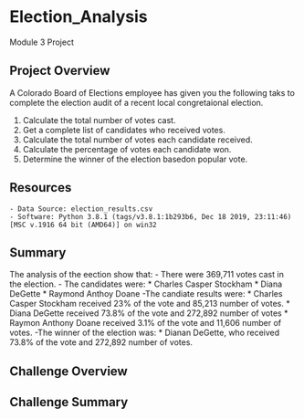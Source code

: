 # Election_Analysis
Module 3 Project

## Project Overview
 A Colorado Board of Elections employee has given you the following taks to complete the election audit of a recent local congretaional election.

1. Calculate the total number of votes cast.
2. Get a complete list of candidates who received votes.
3. Calculate the total number of votes each candidate received.
4. Calculate the percentage of votes each candidate won.
5. Determine the winner of the election basedon popular vote.

## Resources
    - Data Source: election_results.csv
    - Software: Python 3.8.1 (tags/v3.8.1:1b293b6, Dec 18 2019, 23:11:46) [MSC v.1916 64 bit (AMD64)] on win32

## Summary

The analysis of the eection show that:
    - There were 369,711 votes cast in the election.
    - The candidates were:
        * Charles Casper Stockham
        * Diana DeGette
        * Raymond Anthoy Doane
    -The candiate results were:
        * Charles Casper Stockham received 23% of the vote and 85,213 number of votes.
        * Diana DeGette received 73.8% of the vote and 272,892 number of votes
        * Raymon Anthony Doane received 3.1% of the vote and 11,606 number of votes.
    -The winner of the election was:
        * Dianan DeGette, who received 73.8% of the vote and 272,892 number of votes.

## Challenge Overview
   
## Challenge Summary
    




